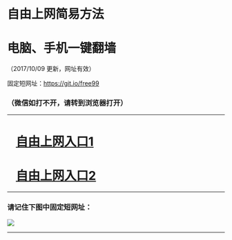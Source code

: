 ﻿# 自由上网简易方法

# 电脑、手机一键翻墙

（2017/10/09 更新，网址有效）

固定短网址：https://git.io/free99

### （微信如打不开，请转到浏览器打开）


***





# &nbsp;&nbsp; <a href="http://ft3057722723.fwq-tz-1001.info/fwqtz01.html?t=100900132535 " target="_blank">自由上网入口1</a>
# &nbsp;&nbsp; <a href="http://ft2857629289.fwq-tz-1002.info/fwqtz02.html?t=100900121698 " target="_blank">自由上网入口2</a>
***

### 请记住下图中固定短网址：

<img src="https://s3-us-west-2.amazonaws.com/fwq-1001/yjfq-20170905okok.png" /> 


***

